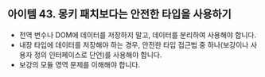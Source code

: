 ## 아이템 43. 몽키 패치보다는 안전한 타입을 사용하기
- 전역 변수나 DOM에 데이터를 저장하지 말고, 데이터를 분리하여 사용해야 합니다.
- 내장 타입에 데이터를 저장해야 하는 경우, 안전한 타입 접근법 중 하나(보강이나 사용자 정의 인터페이스로 단언)를 사용해야 합니다.
- 보강의 모듈 영역 문제를 이해해야 합니다.

